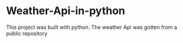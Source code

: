 # Weather-Api-in-python
This project was built with python. 
The weather Api was gotten from a public repository
